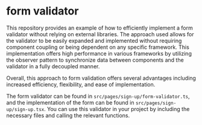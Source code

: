 # form validator

This repository provides an example of how to efficiently implement a form validator without relying on external libraries. The approach used allows for the validator to be easily expanded and implemented without requiring component coupling or being dependent on any specific framework. This implementation offers high performance in various frameworks by utilizing the observer pattern to synchronize data between components and the validator in a fully decoupled manner.

Overall, this approach to form validation offers several advantages including increased efficiency, flexibility, and ease of implementation.

The form validator can be found in ```src/pages/sign-up/form-validator.ts```, and the implementation of the form can be found in ```src/pages/sign-up/sign-up.tsx```. You can use this validator in your project by including the necessary files and calling the relevant functions.
